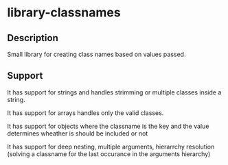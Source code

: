 # library-classnames
## Description

Small library for creating class names based on values passed.

## Support
It has support for strings and handles strimming or multiple classes inside a string.

It has support for arrays handles only the valid classes.

It has support for objects where the classname is the key and the value determines wheather is should be included or not

It has support for deep nesting, multiple arguments, hierarrchy resolution (solving a classname for the last occurance in the arguments hierarchy)
